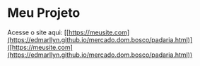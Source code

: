# Meu Projeto
Acesse o site aqui: [[https://meusite.com](https://edmarllyn.github.io/mercado.dom.bosco/padaria.html)]([https://meusite.com](https://edmarllyn.github.io/mercado.dom.bosco/padaria.html))



